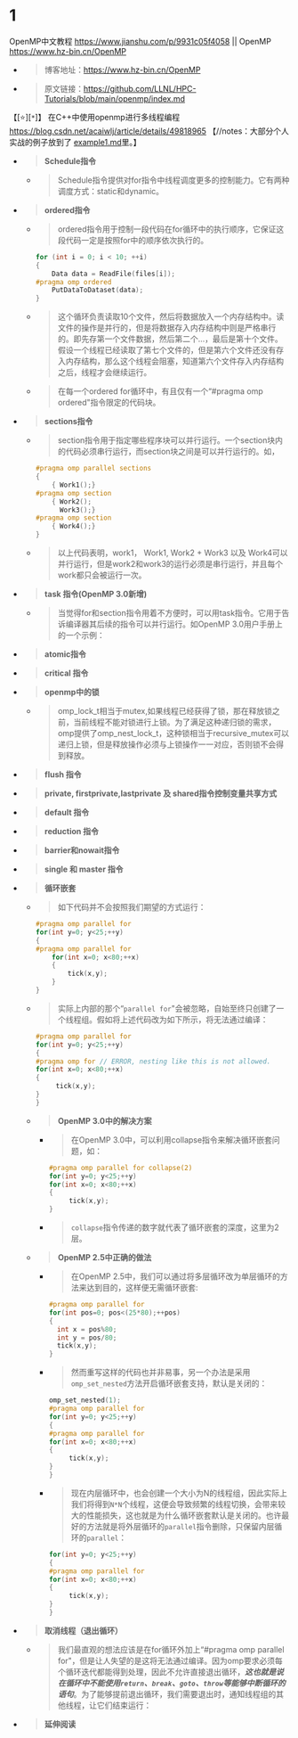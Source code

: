 
# 1

OpenMP中文教程 https://www.jianshu.com/p/9931c05f4058 || OpenMP https://www.hz-bin.cn/OpenMP
- > 博客地址：https://www.hz-bin.cn/OpenMP
- > 原文链接：https://github.com/LLNL/HPC-Tutorials/blob/main/openmp/index.md

【[:star:][`*`]】 在C++中使用openmp进行多线程编程 https://blog.csdn.net/acaiwlj/article/details/49818965  【//notes：大部分个人实战的例子放到了 [example1.md](../examples/example1.md)里。】
- > **Schedule指令**
  * > Schedule指令提供对for指令中线程调度更多的控制能力。它有两种调度方式：static和dynamic。
- > **ordered指令**
  * > ordered指令用于控制一段代码在for循环中的执行顺序，它保证这段代码一定是按照for中的顺序依次执行的。
    ```cpp
    for (int i = 0; i < 10; ++i)
    {
        Data data = ReadFile(files[i]);
    #pragma omp ordered
        PutDataToDataset(data);
    }
    ```
  * > 这个循环负责读取10个文件，然后将数据放入一个内存结构中。读文件的操作是并行的，但是将数据存入内存结构中则是严格串行的。即先存第一个文件数据，然后第二个...，最后是第十个文件。假设一个线程已经读取了第七个文件的，但是第六个文件还没有存入内存结构，那么这个线程会阻塞，知道第六个文件存入内存结构之后，线程才会继续运行。
  * > 在每一个ordered for循环中，有且仅有一个“#pragma omp ordered"指令限定的代码块。
- > **sections指令**
  * > section指令用于指定哪些程序块可以并行运行。一个section块内的代码必须串行运行，而section块之间是可以并行运行的。如，
    ```cpp
    #pragma omp parallel sections
    {
        { Work1();}
    #pragma omp section
        { Work2();
          Work3();}
    #pragma omp section
        { Work4();}
    }
    ```
  * > 以上代码表明，work1， Work1,  Work2 + Work3 以及  Work4可以并行运行，但是work2和work3的运行必须是串行运行，并且每个work都只会被运行一次。
- > **task 指令(OpenMP 3.0新增)**
  * > 当觉得for和section指令用着不方便时，可以用task指令。它用于告诉编译器其后续的指令可以并行运行。如OpenMP 3.0用户手册上的一个示例：
- > **atomic指令**
- > **critical 指令**
- > **openmp中的锁**
  * > omp_lock_t相当于mutex,如果线程已经获得了锁，那在释放锁之前，当前线程不能对锁进行上锁。为了满足这种递归锁的需求，omp提供了omp_nest_lock_t，这种锁相当于recursive_mutex可以递归上锁，但是释放操作必须与上锁操作一一对应，否则锁不会得到释放。
- > **flush 指令**
- > **private, firstprivate,lastprivate 及 shared指令控制变量共享方式**
- > **default 指令**
- > **reduction 指令**
- > **barrier和nowait指令**
- > **single 和 master 指令**
- > **循环嵌套**
  * > 如下代码并不会按照我们期望的方式运行：
    ```cpp
    #pragma omp parallel for
    for(int y=0; y<25;++y)
    {
    #pragma omp parallel for
        for(int x=0; x<80;++x)
        {
            tick(x,y);
        }
    }
    ```
  * > 实际上内部的那个“`parallel for`"会被忽略，自始至终只创建了一个线程组。假如将上述代码改为如下所示，将无法通过编译：
    ```cpp
    #pragma omp parallel for
    for(int y=0; y<25;++y)
    {
    #pragma omp for // ERROR, nesting like this is not allowed.
    for(int x=0; x<80;++x)
    {
         tick(x,y);
    }
    }
    ```
  * > **OpenMP 3.0中的解决方案**
    + > 在OpenMP 3.0中，可以利用collapse指令来解决循环嵌套问题，如：
      ```cpp
      #pragma omp parallel for collapse(2)
      for(int y=0; y<25;++y)
      for(int x=0; x<80;++x)
      {
           tick(x,y);
      }
      ```
    + > `collapse`指令传递的数字就代表了循环嵌套的深度，这里为2层。
  * > **OpenMP 2.5中正确的做法**
    * > 在OpenMP 2.5中，我们可以通过将多层循环改为单层循环的方法来达到目的，这样便无需循环嵌套:
      ```cpp
      #pragma omp parallel for
      for(int pos=0; pos<(25*80);++pos)
      {
        int x = pos%80;
        int y = pos/80;
        tick(x,y);
      }
      ```
    * > 然而重写这样的代码也并非易事，另一个办法是采用`omp_set_nested`方法开启循环嵌套支持，默认是关闭的：
      ```cpp
      omp_set_nested(1);
      #pragma omp parallel for
      for(int y=0; y<25;++y)
      {
      #pragma omp parallel for
      for(int x=0; x<80;++x)
      {
           tick(x,y);
      }
      }
      ```
    * > 现在内层循环中，也会创建一个大小为N的线程组，因此实际上我们将得到`N*N`个线程，这便会导致频繁的线程切换，会带来较大的性能损失，这也就是为什么循环嵌套默认是关闭的。也许最好的方法就是将外层循环的`parallel`指令删除，只保留内层循环的`parallel`：
      ```cpp
      for(int y=0; y<25;++y)
      {
      #pragma omp parallel for
      for(int x=0; x<80;++x)
      {
           tick(x,y);
      }
      }
      ```
- > **取消线程（退出循环）**
  * > 我们最直观的想法应该是在for循环外加上“#pragma omp parallel for"，但是让人失望的是这将无法通过编译。因为omp要求必须每个循环迭代都能得到处理，因此不允许直接退出循环，***这也就是说在循环中不能使用`return`、`break`、`goto`、`throw`等能够中断循环的语句***。为了能够提前退出循环，我们需要退出时，通知线程组的其他线程，让它们结束运行：
- > **延伸阅读**
